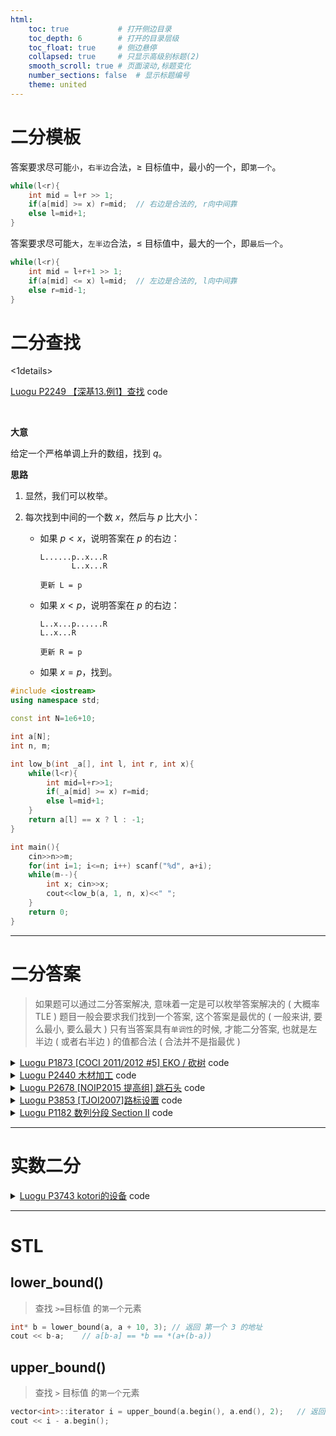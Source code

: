 ```yaml
---
html:
    toc: true           # 打开侧边目录
    toc_depth: 6        # 打开的目录层级
    toc_float: true     # 侧边悬停
    collapsed: true     # 只显示高级别标题(2)
    smooth_scroll: true # 页面滚动,标题变化
    number_sections: false  # 显示标题编号
    theme: united
---
```


# 二分模板

答案要求尽可能`小`，`右半边`合法，$\geq$ 目标值中，最小的一个，即`第一个`。

```cpp
while(l<r){
    int mid = l+r >> 1;
    if(a[mid] >= x) r=mid;  // 右边是合法的, r向中间靠
    else l=mid+1;
}
```

答案要求尽可能`大`，`左半边`合法，$\leq$ 目标值中，最大的一个，即`最后一个`。

```cpp
while(l<r){
    int mid = l+r+1 >> 1;
    if(a[mid] <= x) l=mid;  // 左边是合法的, l向中间靠
    else r=mid-1;
}
```


# 二分查找

<1details><summary><a href="https://www.luogu.com.cn/problem/P2249" target="_blank">Luogu P2249 【深基13.例1】查找</a> code</summary> 

<br>

**大意**

给定一个严格单调上升的数组，找到 $q$。

**思路**

1. 显然，我们可以枚举。

2. 每次找到中间的一个数 $x$，然后与 $p$ 比大小：
    * 如果 $p < x$，说明答案在 $p$ 的右边：
        ```
        L......p..x...R
               L..x...R
                
        更新 L = p
        ```
    * 如果 $x < p$，说明答案在 $p$ 的右边：
        ```
        L..x...p......R
        L..x...R 

        更新 R = p
        ```
    * 如果 $x = p$，找到。
```cpp
#include <iostream>
using namespace std;

const int N=1e6+10;

int a[N];
int n, m;

int low_b(int _a[], int l, int r, int x){
    while(l<r){
        int mid=l+r>>1;
        if(_a[mid] >= x) r=mid;
        else l=mid+1;
    }
    return a[l] == x ? l : -1;
}

int main(){
    cin>>n>>m;
    for(int i=1; i<=n; i++) scanf("%d", a+i);
    while(m--){
        int x; cin>>x;
        cout<<low_b(a, 1, n, x)<<" ";
    }
    return 0;
}
```


</details>

---
# 二分答案

> 如果题可以通过二分答案解决, 意味着一定是可以枚举答案解决的 ( 大概率TLE )
> 题目一般会要求我们找到一个答案, 这个答案是最优的 ( 一般来讲, 要么最小, 要么最大 )
> 只有当答案具有`单调性`的时候, 才能二分答案, 也就是左半边 ( 或者右半边 ) 的值都合法 ( 合法并不是指最优 )


<details><summary><a href="https://www.luogu.com.cn/problem/P1873" target="_blank">Luogu P1873 [COCI 2011/2012 #5] EKO / 砍树</a> code</summary> 

> 我们希望高度尽可能高, 那么就是答案尽可能大

```cpp
#include <iostream>
using namespace std;

typedef long long LL;

const int N=1e6+10;

int a[N];
int n, m;

bool ck(int h){ // 检查h高度的和能不能达到m
    LL allh=0;
    for(int i=1; i<=n; i++)
        allh += max(0, a[i]-h);
    return allh>=m;
}

int main(){
    int l=0x3f3f3f3f, r=-0x3f3f3f3f;
    cin>>n>>m;
    for(int i=1; i<=n; i++) 
        scanf("%d", a+i), l=min(l, a[i]), r=max(r, a[i]);
    
    while(l<r){
        int mid = l+r+1>>1;
        if(ck(mid)) l=mid;
        else r=mid-1;
    }

    cout<<l;

    return 0;
}
```

</details>



<details><summary><a href="https://www.luogu.com.cn/problem/P2440" target="_blank">Luogu P2440 木材加工</a> code</summary> 

> 我们希望每根木头的长度尽可能大, 那么就是答案尽可能大

```cpp
#include <iostream>
using namespace std;

const int N=1e5+10;

int a[N];   // 每根木头的长度
int n, k;
int l=1, r=1e8;

bool ck(int len){   // 可不可以切k根len出来
    int cnt=0;
    for(int i=1; i<=n; i++)
        cnt+=a[i]/len;
    return cnt>=k;
}

int main(){
    cin>>n>>k;
    for(int i=1; i<=n; i++)
        scanf("%d", a+i);

    while(l<r){
        int mid = l+r+1>>1;        
        if(ck(mid)) l=mid;
        else r=mid-1;
    }

    if(ck(l)) cout<<l;
    else cout<<"0";

    return 0;
}
```

</details>


<details><summary><a href="https://www.luogu.com.cn/problem/P2678" target="_blank">Luogu P2678 [NOIP2015 提高组] 跳石头</a> code</summary> 

> 经典题, 着重考察 check 函数的实现
> 最短跳跃距离的最大值, 答案尽可能大

```cpp
#include <iostream>
using namespace std;

const int N=5e4+10;

int L, m, n;
int a[N];

bool ck(int x){
    int k=m;
    int last=0; // 上一个地儿
    for(int i=1; i<=n; i++){
        if(a[i]-a[last] < x){
            k--;
            if(k<0) return 0;
            continue;
        }
        last=i;
    }
    return 1;
}

int main(){
    cin>>L>>n>>m;
    for(int i=1; i<=n; i++) scanf("%d", a+i);
    a[++n]=L;

    int l=0, r=1e9;
    while(l<r){
        int mid=l+r+1>>1;
        if(ck(mid)) l=mid;
        else r=mid-1;
    }

    cout<<l;

    return 0;
}
```

</details>

<details><summary><a href="https://www.luogu.com.cn/problem/P3853" target="_blank">Luogu P3853 [TJOI2007]路标设置</a> code</summary> 

> 更复杂的check函数, 此题求最小的空旷指数, 答案尽可能小

```cpp
#include <iostream>
using namespace std;

const int N=1e5+10;
int a[N];
int L, n, K;

int cnt(int x, int len){    // 将len分为x长, 分几节
    //if(x==0) return len-1;
    if(len%x==0) return len/x-1;
    else return len/x;
}

bool ck(int x){ // 检查x的距离, 是不是最大距离
    int k=K;
    for(int i=1; i<=n; i++){
        int len = a[i] - a[i-1];
        if(len > x) // 大了, 分就完事儿
            k -= cnt(x, len);
        if(k<0) return 0;
    }
    return 1;
}

int main(){
    cin>>L>>n>>K;
    for(int i=1; i<=n; i++) scanf("%d", a+i);
    a[++n] = L;

    int l=1, r=L;
    while(l<r){ // 找 >=x 的
        int mid = l+r>>1;
        if(ck(mid)) r=mid;
        else l=mid+1;
    }
    cout<<l;
    return 0;
}
```

</details>


<details><summary><a href="https://www.luogu.com.cn/problem/P1182" target="_blank">Luogu P1182 数列分段 Section II</a> code</summary> 

> 每段和的最大值最小, 即答案尽可能小

```cpp
#include <iostream>
using namespace std;

const int N=1e5+10;

long long a[N];
int n, m;

bool ck(long long x){ // 检查x满足条件吗(区间不允许超过x)
    int last=0; // 上次结尾的点
    int k=m-1;
    for(int i=1; i<=n; i++){
        if(a[i]-a[i-1] > x) return 0;
        if(a[i]-a[last] > x){
            k--;
            last=i-1;
        }
        if(k<0) return 0;
    }
    return 1;
}

int main(){
    cin>>n>>m;
    for(int i=1; i<=n; i++) scanf("%d", a+i), a[i]+=a[i-1];

    int l=1, r=1e9;
    while(l<r){
        int mid=l+r>>1;
        if(ck(mid)) r=mid;
        else l=mid+1;
    }

    cout<<l;

    return 0;
}
```

</details>


---

# 实数二分

<details><summary><a href="https://www.luogu.com.cn/problem/P3743" target="_blank">Luogu P3743 kotori的设备</a> code</summary> 

```cpp
#include <iostream>
#include <cmath>
using namespace std;

const int N = 1e5 + 10;

int n, p;
int a[N], b[N];

bool ck(double sb) { // 用sb的时间
    double pp = p * sb; // 一共可以冲这么多电
    for (int i = 1; i <= n; i++) {
        pp -= max(0.0, a[i] * sb - b[i]);    // 要消耗的电 - 本来的电 = 需要冲的电
        if (pp < 0) return 0;
    }
    return 1;
}

int main() {
    cin >> n >> p;
    for (int i = 1; i <= n; i++) scanf("%d%d", a + i, b + i);

    double l = 0, r = 1e12;

    while ( (r-l)>1e-6 ) {
        double mid = (l + r) / 2;
        if (ck(mid)) l = mid;
        else r = mid;
    }

    if ( fabs(1e12-l) <= 1e-6) cout << -1;
    else cout << l;

    return 0;
}
```

</details>

---
# STL

## lower_bound()

> 查找 `>=`目标值 的`第一个`元素

```cpp
int* b = lower_bound(a, a + 10, 3);	// 返回 第一个 3 的地址
cout << b-a;	// a[b-a] == *b == *(a+(b-a))
```

## upper_bound()

> 查找 `>` 目标值 的`第一个`元素

```cpp
vector<int>::iterator i = upper_bound(a.begin(), a.end(), 2);	// 返回迭代器
cout << i - a.begin();
```